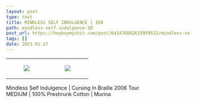 ```yaml
---
layout: post
type: text
title: MINDLESS SELF INDULGENCE | $50
path: mindless-self-indulgence-50
post_url: https://heybuymyshit.com/post/641476882615959552/mindless-self-indulgence-50
tags: []
date: 2021-01-27
---
```




<table style="width:100%;"><tr><td style="vertical-align:top;">
      <figure class="tmblr-full" data-orig-height="2048" data-orig-width="1365" data-orig-src="https://concertshirts.netlify.app/shirts/0138/0138-01.jpg"><img src="https://64.media.tumblr.com/4a2cbbe4c42991698b4bb6ceefd7aa12/635fbfb606c1b094-01/s540x810/6b7b1b0b42710056fb68be8e7e746622e51a1533.jpg" data-orig-height="2048" data-orig-width="1365" data-orig-src="https://concertshirts.netlify.app/shirts/0138/0138-01.jpg"/></figure></td>
    <td style="vertical-align:top;">
      <figure class="tmblr-full" data-orig-height="2048" data-orig-width="1365" data-orig-src="https://concertshirts.netlify.app/shirts/0138/0138-02.jpg"><img src="https://64.media.tumblr.com/70fee70096653f1e838c39aaa7889425/635fbfb606c1b094-15/s540x810/2bc3dc45a0c942cf8dc04741e6cd5cef55c6c9b9.jpg" data-orig-height="2048" data-orig-width="1365" data-orig-src="https://concertshirts.netlify.app/shirts/0138/0138-02.jpg"/></figure></td>
  </tr></table><p>
  Mindless Self Indulgence | Cursing In Braille 2006 Tour<br/>MEDIUM | 100% Preshrunk Cotton | Murina
</p>
